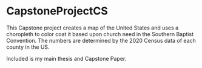 # CapstoneProjectCS
This Capstone project creates a map of the United States and uses a choropleth to color coat it based upon church need in the Southern Baptist Convention.
The numbers are determined by the 2020 Census data of each county in the US.

Included is my main thesis and Capstone Paper.
